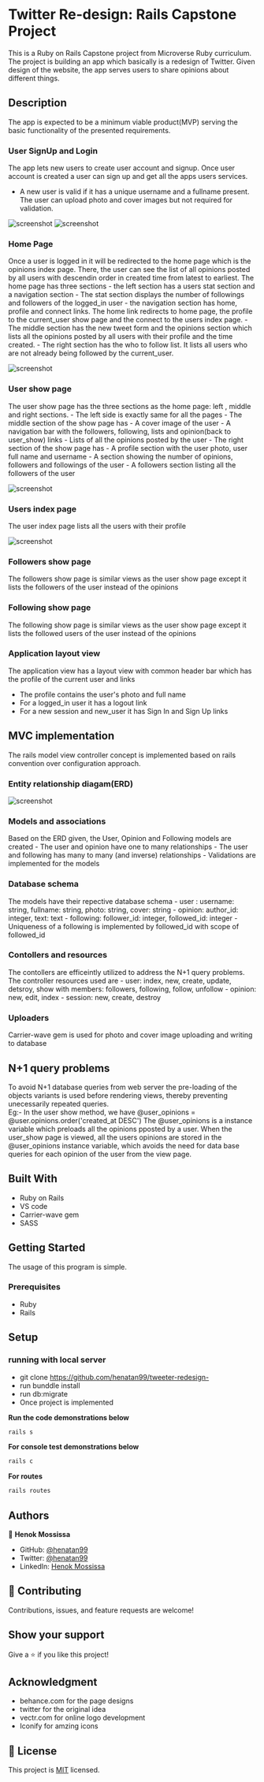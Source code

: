 # Twitter Re-design: Rails Capstone Project 

This is a Ruby on Rails Capstone project from Microverse Ruby curriculum. The project is building an app which basically is a redesign of Twitter. Given design of the website, the app serves users to share opinions about different things. 

## Description 
The app is expected to be a minimum viable product(MVP) serving the basic functionality of the presented requirements. 
### User SignUp and Login 
The app lets new users to create user account and signup. Once user account is created a user can sign up and get all the apps users services.
- A new user is valid  if it has a unique username and a fullname present. The user can upload photo and cover images but not required for validation.

![screenshot](docs/new_session.png)
![screenshot](docs/sign_up.png)

### Home Page 
Once a user is logged in it will be redirected to the home page which is the opinions index page. There, the user can see the list of all opinions posted by all users with descendin order in created time from latest to earliest.
The home page has three sections
    - the left section  has a users stat section and a navigation section
    - The stat section displays the number of followings and followers of the logged_in user
    - the navigation section has home, profile and connect links. The home link redirects to home page, the profile to the current_user show page and the connect to the users index page. 
    - The middle section has the new tweet form and the opinions section which lists all the opinions posted by all users with their profile and the time created. 
    - The right section has the who to follow list. It lists all users who are not already being followed by the current_user. 

![screenshot](docs/opinions_index.png)

### User show page 
The user show page has the three sections as the home page: left , middle and right sections.
    - The left side is exactly same for all the pages 
    - The middle section of the show page has 
        - A cover image of the user
        - A navigation bar with the followers, following, lists and opinion(back to user_show) links 
        - Lists of all the opinions posted by the user 
    - The right section of the show page has
        - A profile section with the user photo, user full name and username 
        - A section showing the number of opinions, followers and followings of the user
        - A followers section listing all the followers of the user    

![screenshot](docs/user_show.png)

### Users index page 
The user index page lists all the users with their profile

![screenshot](docs/users_index.png)

### Followers show page 
The followers show page is similar views as the user show page except it lists the followers of the user instead of the opinions

### Following show page
The following show page is similar views as the user show page except it lists the followed users of the user instead of the opinions

### Application layout view
The application view has a layout view with common header bar which has the profile of the current user and links 
- The profile contains the user's photo and full name 
- For a logged_in user it has a logout link 
- For a new session and new_user it has Sign In and Sign Up links

## MVC implementation 
The rails model view controller concept is implemented based on rails convention over configuration approach.

### Entity relationship diagam(ERD)
![screenshot](docs/Entity_Relationship_Diagram_(UML_Notation)_(2).png)

### Models and associations 
Based on the ERD given, the User, Opinion and Following models are created
    - The user and opinion have one to many relationships
    - The user and following has many to many (and inverse) relationships 
    - Validations are implemented for the models 

### Database schema 
The models have their repective database schema 
    - user : username: string, fullname: string, photo: string, cover: string 
    - opinion: author_id: integer, text: text
    - following: follower_id: integer, followed_id: integer
    - Uniqueness of a following is implemented by followed_id with scope of followed_id

### Contollers and resources 
The contollers are efficeintly utilized to address the N+1 query problems. 
The controller resources used are 
    - user: index, new, create, update, detsroy, show
        with members: followers, following, follow, unfollow
    - opinion: new, edit, index
    - session: new, create, destroy 

### Uploaders 
Carrier-wave gem is used for photo and cover image uploading and writing to database 

## N+1 query problems 
To avoid N+1 database queries from web server the pre-loading of the objects variants is used before rendering views, thereby preventing unecessarily repeated queries.  
Eg:- In the user show method, we have 
    @user_opinions = @user.opinions.order('created_at DESC')
The @user_opinions is a instance variable which preloads all the opinions pposted by a user. When the user_show page is viewed, all the users opinions are stored in the @user_opinions instance variable, which avoids the need for data base queries for each opinion of the user from the view page. 


## Built With

- Ruby on Rails 
- VS code
- Carrier-wave gem 
- SASS


## Getting Started
The usage of this program is simple. 

### Prerequisites

- Ruby
- Rails 

## Setup

### running with local server 
- git clone https://github.com/henatan99/tweeter-redesign- 
- run bunddle install 
- run db:migrate 
- Once project is implemented 

**Run the code demonstrations below**

```bash
rails s 
```

**For console test demonstrations below**
```bash
rails c 
```

**For routes**
```bash
rails routes 
```
## Authors

👤 **Henok Mossissa**

- GitHub: [@henatan99](https://github.com/henatan99)
- Twitter: [@henatan99](https://twitter.com/henatan99)
- LinkedIn: [Henok Mossissa](https://www.linkedin.com/in/henok-mekonnen-2a251613/)

## :handshake: Contributing

Contributions, issues, and feature requests are welcome!

## Show your support

Give a :star:️ if you like this project!

## Acknowledgment 

- behance.com for the page designs 
- twitter for the original idea
- vectr.com for online logo development 
- Iconify for amzing icons 

## :memo: License

This project is [MIT](./LICENSE) licensed.

